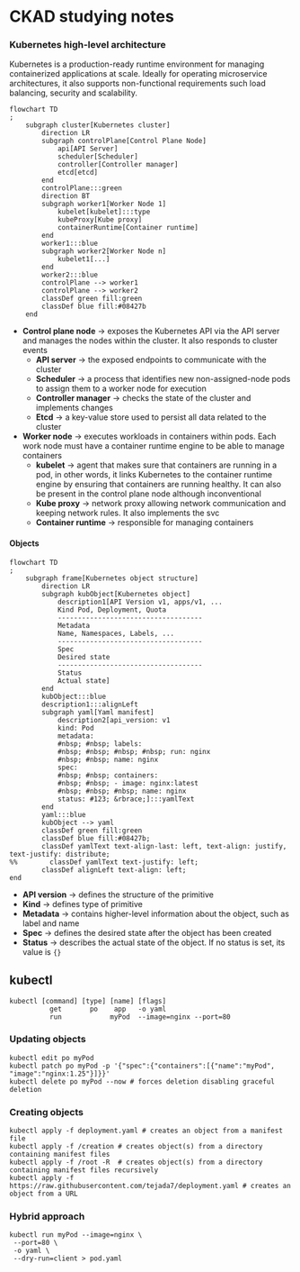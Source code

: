# CKAD studying notes

### Kubernetes high-level architecture

Kubernetes is a production-ready runtime environment for managing containerized applications at scale. Ideally for operating 
microservice architectures, it also supports non-functional requirements such load balancing, security and scalability.  

```mermaid
flowchart TD
;
    subgraph cluster[Kubernetes cluster]
        direction LR
        subgraph controlPlane[Control Plane Node]
            api[API Server]
            scheduler[Scheduler]
            controller[Controller manager]
            etcd[etcd]
        end
        controlPlane:::green
        direction BT
        subgraph worker1[Worker Node 1]
            kubelet[kubelet]:::type
            kubeProxy[Kube proxy]
            containerRuntime[Container runtime]
        end
        worker1:::blue
        subgraph worker2[Worker Node n]
            kubelet1[...]
        end
        worker2:::blue
        controlPlane --> worker1
        controlPlane --> worker2
        classDef green fill:green
        classDef blue fill:#08427b
    end
```
- **Control plane node** → exposes the Kubernetes API via the API server and manages the nodes within the cluster. 
It also responds to cluster events 
  - **API server** → the exposed endpoints to communicate with the cluster
  - **Scheduler** → a process that identifies new non-assigned-node pods to assign them to a worker node for execution 
  - **Controller manager** → checks the state of the cluster and implements changes
  - **Etcd** → a key-value store used to persist all data related to the cluster 
- **Worker node** → executes workloads in containers within pods. Each work node must have a container runtime engine 
to be able to manage containers
  - **kubelet** → agent that makes sure that containers are running in a pod, in other words, it links Kubernetes to the
container runtime engine by ensuring that containers are running healthy. It can also be present in the control plane
node although inconventional
  - **Kube proxy** → network proxy allowing network communication and keeping network rules. It also implements the
svc
  - **Container runtime** → responsible for managing containers 

#### Objects

```mermaid
flowchart TD
;
    subgraph frame[Kubernetes object structure]
        direction LR
        subgraph kubObject[Kubernetes object]
            description1[API Version v1, apps/v1, ...
            Kind Pod, Deployment, Quota
            ------------------------------------
            Metadata
            Name, Namespaces, Labels, ...
            ------------------------------------
            Spec
            Desired state
            ------------------------------------
            Status
            Actual state]
        end
        kubObject:::blue
        description1:::alignLeft
        subgraph yaml[Yaml manifest]
            description2[api_version: v1
            kind: Pod 
            metadata:
            #nbsp; #nbsp; labels:
            #nbsp; #nbsp; #nbsp; #nbsp; run: nginx
            #nbsp; #nbsp; name: nginx
            spec:
            #nbsp; #nbsp; containers:
            #nbsp; #nbsp; - image: nginx:latest
            #nbsp; #nbsp; #nbsp; name: nginx
            status: #123; &rbrace;]:::yamlText
        end
        yaml:::blue
        kubObject --> yaml
        classDef green fill:green
        classDef blue fill:#08427b;
        classDef yamlText text-align-last: left, text-align: justify, text-justify: distribute;
%%        classDef yamlText text-justify: left;
        classDef alignLeft text-align: left;
end
```
- **API  version** → defines the structure of the primitive
- **Kind** → defines type of primitive
- **Metadata** → contains higher-level information about the object, such as label and name
- **Spec** → defines the desired state after the object has been created 
- **Status** → describes the actual state of the object. If no status is set, its value is `{}`

## kubectl 

```shell
kubectl [command] [type] [name] [flags]
          get       po    app   -o yaml
          run            myPod  --image=nginx --port=80
```

### Updating objects
```shell
kubectl edit po myPod
kubectl patch po myPod -p '{"spec":{"containers":[{"name":"myPod", "image":"nginx:1.25"}]}}'
kubectl delete po myPod --now # forces deletion disabling graceful deletion  
```

### Creating objects
```shell
kubectl apply -f deployment.yaml # creates an object from a manifest file
kubectl apply -f /creation # creates object(s) from a directory containing manifest files
kubectl apply -f /root -R  # creates object(s) from a directory containing manifest files recursively
kubectl apply -f https://raw.githubusercontent.com/tejada7/deployment.yaml # creates an object from a URL 
```

### Hybrid approach
```shell
kubectl run myPod --image=nginx \
 --port=80 \
 -o yaml \
 --dry-run=client > pod.yaml
```

